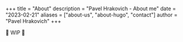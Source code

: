 +++
title = "About"
description = "Pavel Hrakovich - About me"
date = "2023-02-21"
aliases = ["about-us", "about-hugo", "contact"]
author = "Pavel Hrakovich"
+++

🚧 WIP 🚧
